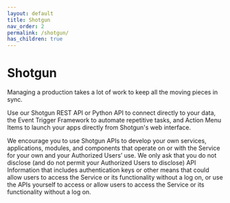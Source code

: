 ```yaml
---
layout: default
title: Shotgun
nav_order: 2
permalink: /shotgun/
has_children: true
---
```


# Shotgun

Managing a production takes a lot of work to keep all the moving pieces in sync.

Use our Shotgun REST API or Python API to connect directly to your data, the Event Trigger Framework to automate repetitive tasks, and Action Menu Items to launch your apps directly from Shotgun's web interface. 

We encourage you to use Shotgun APIs to develop your own services, applications, modules, and components that operate on or with the Service for your own and your Authorized Users’ use. We only ask that you do not disclose (and do not permit your Authorized Users to disclose) API Information that includes authentication keys or other means that could allow users to access the Service or its functionality without a log on, or use the APIs yourself to access or allow users to access the Service or its functionality without a log on.
